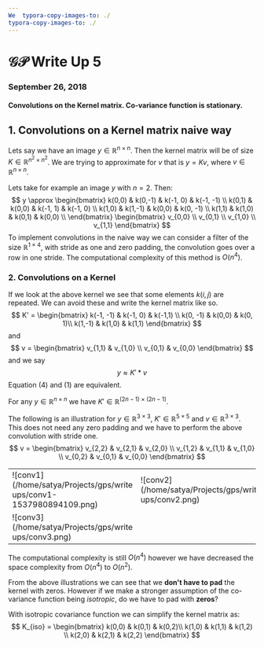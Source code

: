 ```yaml
---
We  typora-copy-images-to: ./
typora-copy-images-to: ./
---
```


# $\mathcal{GP}$ Write Up 5

### September 26, 2018

#### Convolutions on the Kernel matrix. Co-variance function is stationary.

## 1. Convolutions on a Kernel matrix naive way



Lets say we have an image $y \in \mathbb{R}^{n \times n}$. Then the kernel matrix will be of size $K \in \mathbb{R}^{n^2 \times n^2}$. We are trying to approximate for $v$ that is $y = Kv$, where $v \in \mathbb{R}^{n \times n}$. 

Lets take for example an image $y$ with $n=2$. Then:
$$
y \approx \begin{bmatrix}
k(0,0) & k(0,-1) & k(-1, 0) & k(-1, -1) \\
k(0,1) & k(0,0) & k(-1, 1) & k(-1, 0) \\
k(1,0) & k(1,-1) & k(0,0) & k(0, -1) \\
k(1,1) & k(1,0) & k(0,1) & k(0,0) \\
\end{bmatrix}
\begin{bmatrix}
v_{0,0} \\
v_{0,1} \\
v_{1,0} \\
v_{1,1}
\end{bmatrix}
$$
To implement convolutions in the naive way we can consider a filter of the size $\mathbb{R}^{1\times 4}$, with stride as one and zero padding, the convolution goes over a row in one stride. The computational complexity of this method is $O(n^4)$.

### 2. Convolutions on a Kernel

If we look at the above kernel we see that some elements $k(i,j)$ are repeated. We can avoid these and write the kernel matrix like so.
$$
K' = \begin{bmatrix}
k(-1, -1) & k(-1, 0) & k(-1,1) \\
k(0, -1) & k(0,0) & k(0, 1)\\
k(1,-1) & k(1,0) & k(1,1)
\end{bmatrix}
$$
and 
$$
v = \begin{bmatrix}
v_{1,1} & v_{1,0} \\
v_{0,1} & v_{0,0}
\end{bmatrix}
$$
and we say
$$
y \approx K' * v
$$
Equation (4) and (1) are equivalent.

For any $y \in \mathbb{R}^{n \times n}$ we have $K' \in \mathbb{R}^{(2n-1) \times (2n-1)}$.

The following is an illustration for $y \in \mathbb{R}^{3 \times 3}$, $K' \in \mathbb{R}^{5 \times 5}$ and $v \in \mathbb{R}^{3 \times 3}$. This does not need any zero padding and we have to perform the above convolution with stride one.
$$
v = \begin{bmatrix}
v_{2,2} & v_{2,1} & v_{2,0} \\
v_{1,2} & v_{1,1} & v_{1,0} \\
v_{0,2} & v_{0,1} & v_{0,0}
\end{bmatrix}
$$
 

|                                                              |                                                        |
| ------------------------------------------------------------ | ------------------------------------------------------ |
| ![conv1](/home/satya/Projects/gps/write ups/conv1-1537980894109.png) | ![conv2](/home/satya/Projects/gps/write ups/conv2.png) |
| ![conv3](/home/satya/Projects/gps/write ups/conv3.png)       |                                                        |

The computational complexity is still $O(n^4)$ however we have decreased the space complexity from $O(n^4)$ to $O(n^2)$. 

From the above illustrations we can see that we **don't have to pad** the kernel with zeros. However if we make a stronger assumption of the co-variance function being *isotropic*, do we have to pad with **zeros**?

With isotropic covariance function we can simplify the kernel matrix as:
$$
K_{iso} = \begin{bmatrix}
k(0,0) & k(0,1) & k(0,2)\\
k(1,0) & k(1,1) & k(1,2) \\
k(2,0) & k(2,1) & k(2,2)
\end{bmatrix}
$$
 